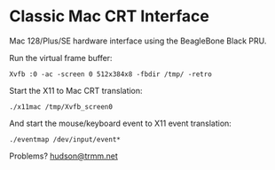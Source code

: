 Classic Mac CRT Interface
=========================

Mac 128/Plus/SE hardware interface using the BeagleBone Black PRU.

Run the virtual frame buffer:

	Xvfb :0 -ac -screen 0 512x384x8 -fbdir /tmp/ -retro

Start the X11 to Mac CRT translation:

	./x11mac /tmp/Xvfb_screen0

And start the mouse/keyboard event to X11 event translation:

	./eventmap /dev/input/event*

Problems?  hudson@trmm.net

